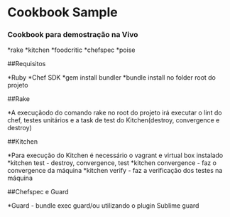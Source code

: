 # Cookbook Sample

### Cookbook para demostração na Vivo

*rake
*kitchen
*foodcritic
*chefspec
*poise


##Requisitos

*Ruby
*Chef SDK
*gem install bundler
*bundle install no folder root do projeto

##Rake

*A execuçãodo do comando rake no root do projeto irá executar o lint do chef, testes unitários e a task de test do Kitchen(destroy, convergence e destroy)

##Kitchen

*Para execução do Kitchen é necessário o vagrant e virtual box instalado
*kitchen test - destroy, convergence, test
*kitchen convergence - faz o convergence da máquina
*kitchen verify - faz a verificação dos testes na máquina

##Chefspec e Guard

*Guard - bundle exec guard/ou utilizando o plugin Sublime guard


